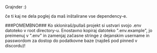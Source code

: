 Grajnder :)

če ti kaj ne dela poglej da maš inštalirane vse dependency-e.

###POMEMBNO###
Ko skloniraš/pullaš projekt si ustvari svojo .env datoteko v root directory-u. Enostavno kopiraj datoteko ".env.example", jo preimenuj v ".env" in zamenjaj začasne stringe z dejanskim username in passwordom za dostop do podatkovne baze (najdeš pod pinned v discordu)! 